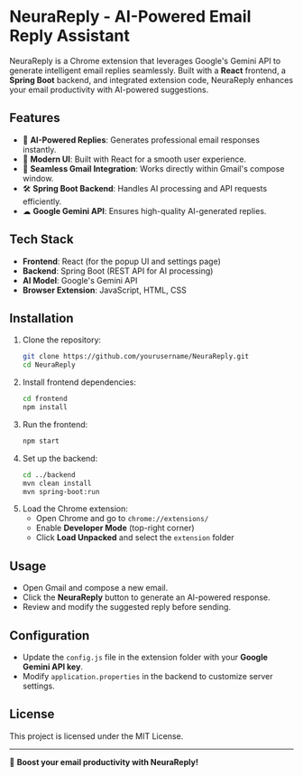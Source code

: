 # NeuraReply - AI-Powered Email Reply Assistant

NeuraReply is a Chrome extension that leverages Google's Gemini API to generate intelligent email replies seamlessly. Built with a **React** frontend, a **Spring Boot** backend, and integrated extension code, NeuraReply enhances your email productivity with AI-powered suggestions.

## Features
- 🚀 **AI-Powered Replies**: Generates professional email responses instantly.
- 🎨 **Modern UI**: Built with React for a smooth user experience.
- 🔗 **Seamless Gmail Integration**: Works directly within Gmail's compose window.
- 🛠 **Spring Boot Backend**: Handles AI processing and API requests efficiently.
- ☁ **Google Gemini API**: Ensures high-quality AI-generated replies.

## Tech Stack
- **Frontend**: React (for the popup UI and settings page)
- **Backend**: Spring Boot (REST API for AI processing)
- **AI Model**: Google's Gemini API
- **Browser Extension**: JavaScript, HTML, CSS

## Installation
1. Clone the repository:
   ```bash
   git clone https://github.com/yourusername/NeuraReply.git
   cd NeuraReply
   ```
2. Install frontend dependencies:
   ```bash
   cd frontend
   npm install
   ```
3. Run the frontend:
   ```bash
   npm start
   ```
4. Set up the backend:
   ```bash
   cd ../backend
   mvn clean install
   mvn spring-boot:run
   ```
5. Load the Chrome extension:
   - Open Chrome and go to `chrome://extensions/`
   - Enable **Developer Mode** (top-right corner)
   - Click **Load Unpacked** and select the `extension` folder

## Usage
- Open Gmail and compose a new email.
- Click the **NeuraReply** button to generate an AI-powered response.
- Review and modify the suggested reply before sending.

## Configuration
- Update the `config.js` file in the extension folder with your **Google Gemini API key**.
- Modify `application.properties` in the backend to customize server settings.

## License
This project is licensed under the MIT License.

---
🚀 **Boost your email productivity with NeuraReply!**

